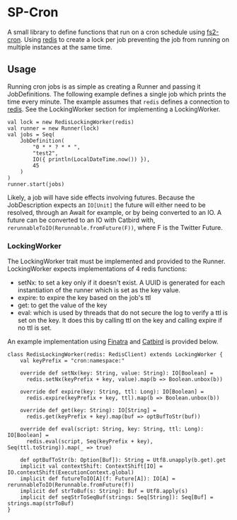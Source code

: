 # SP-Cron

A small library to define functions that run on a cron schedule
using [fs2-cron](https://github.com/fthomas/fs2-cron). Using 
[redis](redis.io) to create a lock per job preventing the job
from running on multiple instances at the same time.

## Usage

Running cron jobs is as simple as creating a Runner and passing
it JobDefinitions. The following example defines a single job
which prints the time every minute. The example assumes that
`redis` defines a connection to [redis](redis.io). See the
LockingWorker section for implementing a LockingWorker.    

```                                 
val lock = new RedisLockingWorker(redis)
val runner = new Runner(lock)
val jobs = Seq(
    JobDefinition(
        "0 * * ? * * ",
        "test2",
        IO({ println(LocalDateTime.now()) }),
        45
    )
)
runner.start(jobs)
```                                                     

Likely, a job will have side effects involving futures. Because
the JobDescription expects an `IO[Unit]` the future will either
need to be resolved, through an Await for example, or by being
converted to an IO. A future can be converted to an IO with
Catbird with, `rerunnableToIO(Rerunnable.fromFuture(F))`, where
F is the Twitter Future. 

### LockingWorker

The LockingWorker trait must be implemented and provided to the
Runner. LockingWorker expects implementations of 4 redis functions:

* setNx: to set a key only if it doesn't exist. A UUID is 
generated for each instantiation of the runner which is set
as the key value.
* expire: to expire the key based on the job's ttl
* get: to get the value of the key
* eval: which is used by threads that do not secure the log
to verify a ttl is set on the key. It does this by calling
ttl on the key and calling expire if no ttl is set.

An example implementation using 
[Finatra](https://twitter.github.io/finatra/) and 
[Catbird](https://github.com/travisbrown/catbird) is provided 
below.

```
class RedisLockingWorker(redis: RedisClient) extends LockingWorker {
    val keyPrefix = "cron:namespace:"

    override def setNx(key: String, value: String): IO[Boolean] =
      redis.setNx(keyPrefix + key, value).map(b => Boolean.unbox(b))

    override def expire(key: String, ttl: Long): IO[Boolean] =
      redis.expire(keyPrefix + key, ttl).map(b => Boolean.unbox(b))

    override def get(key: String): IO[String] =
      redis.get(keyPrefix + key).map(buf => optBufToStr(buf))

    override def eval(script: String, key: String, ttl: Long): IO[Boolean] =
      redis.eval(script, Seq(keyPrefix + key), Seq(ttl.toString)).map(_ => true)

    def optBufToStr(b: Option[Buf]): String = Utf8.unapply(b.get).get
    implicit val contextShift: ContextShift[IO] = IO.contextShift(ExecutionContext.global)
    implicit def futureToIO[A](f: Future[A]): IO[A] = rerunnableToIO(Rerunnable.fromFuture(f))
    implicit def strToBuf(s: String): Buf = Utf8.apply(s)
    implicit def seqStrToSeqBuf(strings: Seq[String]): Seq[Buf] = strings.map(strToBuf)
}
```